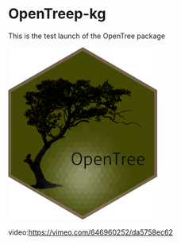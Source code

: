 # OpenTreep-kg
This is the test launch of the OpenTree package

<p align="left">
<img src = "openLogo.png" alt="foo" width="300">
</p> 


video:https://vimeo.com/646960252/da5758ec62
